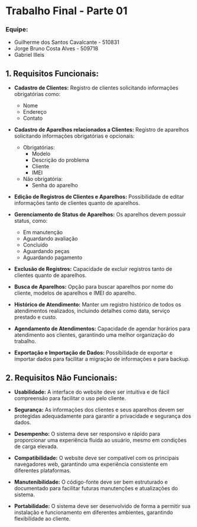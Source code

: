 # Trabalho Final - Parte 01

### Equipe:
- Guilherme dos Santos Cavalcante - 510831
- Jorge Bruno Costa Alves - 509718
- Gabriel Illeis

## 1. Requisitos Funcionais:

- **Cadastro de Clientes:** Registro de clientes solicitando informações obrigatórias como:
  - Nome
  - Endereço
  - Contato

- **Cadastro de Aparelhos relacionados a Clientes:** Registro de aparelhos solicitando informações obrigatórias e opcionais:
  - Obrigatórias:
    - Modelo
    - Descrição do problema
    - Cliente
    - IMEI
  - Não obrigatória:
    - Senha do aparelho

- **Edição de Registros de Clientes e Aparelhos:** Possibilidade de editar informações tanto de clientes quanto de aparelhos.

- **Gerenciamento de Status de Aparelhos:** Os aparelhos devem possuir status, como:
  - Em manutenção
  - Aguardando avaliação
  - Concluído
  - Aguardando peças
  - Aguardando pagamento

- **Exclusão de Registros:** Capacidade de excluir registros tanto de clientes quanto de aparelhos.

- **Busca de Aparelhos:** Opção para buscar aparelhos por nome do cliente, modelos de aparelhos e IMEI do aparelho.

- **Histórico de Atendimento:** Manter um registro histórico de todos os atendimentos realizados, incluindo detalhes como data, serviço prestado e custo.

- **Agendamento de Atendimentos:** Capacidade de agendar horários para atendimento aos clientes, garantindo uma melhor organização do trabalho.

- **Exportação e Importação de Dados:** Possibilidade de exportar e importar dados para facilitar a migração de informações e para backup.

## 2. Requisitos Não Funcionais:

- **Usabilidade:** A interface do website deve ser intuitiva e de fácil compreensão para facilitar o uso pelo cliente.

- **Segurança:** As informações dos clientes e seus aparelhos devem ser protegidas adequadamente para garantir a privacidade e segurança dos dados.

- **Desempenho:** O sistema deve ser responsivo e rápido para proporcionar uma experiência fluida ao usuário, mesmo em condições de carga elevada.

- **Compatibilidade:** O website deve ser compatível com os principais navegadores web, garantindo uma experiência consistente em diferentes plataformas.

- **Manutenibilidade:** O código-fonte deve ser bem estruturado e documentado para facilitar futuras manutenções e atualizações do sistema.

- **Portabilidade:** O sistema deve ser desenvolvido de forma a permitir sua instalação e funcionamento em diferentes ambientes, garantindo flexibilidade ao cliente.